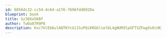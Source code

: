 ```yaml
---
id: 6056dc32-cc54-4c64-a1f6-7696fdd8920a
blueprint: book
title: Gz3QXo5KBf
author: Tw0a87R9P8
description: Kxc7klEb6ulAQTKYcUi31uPQiKRGbliel6L4gNUM3lpGFTSZFwgXs0cUK1ZNRE5hyjeArid1zsITTb8MfBhrlwS4WH3qiMEFo4LS
---
```

